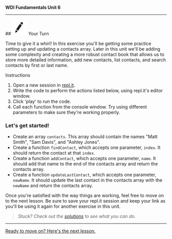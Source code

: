 **WDI Fundamentals Unit 6**

---

##![Your Turn](../assets/exercise.png) Your Turn

Time to give it a whirl! In this exercise you'll be getting some practice setting up and updating a contacts array. Later in this unit we'll be adding some complexity and creating a more robust contact book that allows us to store more detailed information, add new contacts, list contacts, and search contacts by first or last name.

Instructions

1. Open a new session in [repl.it](https://repl.it/).
2. Write the code to perform the actions listed below, using repl.it's editor window.
3. Click 'play' to run the code.
4. Call each function from the console window. Try using different parameters to make sure they're working properly.

### Let's get started!

* Create an array `contacts`. This array should contain the names "Matt Smith", "Sam Davis", and "Ashley Jones".
* Create a function `findContact`, which accepts one parameter, `index`. It should return the contact at that `index`.
* Create a function `addContact`, which accepts one parameter, `name`. It should add that name to the end of the contacts array and return the contacts array.
* Create a function `updateLastContact`, which accepts one parameter, `newName`. It should update the last contact in the contacts array with the `newName` and return the contacts array.

Once you're satisfied with the way things are working, feel free to move on to the next lesson. Be sure to save your repl.it session and keep your link as you'll be using it again for another exercise in this unit.

> *Stuck? Check out the [solutions](https://github.com/generalassembly-studio/fundamentals/blob/master/exercise-solutions.md) to see what you can do.*

---
[Ready to move on? Here's the next lesson.](05_lesson.md)
